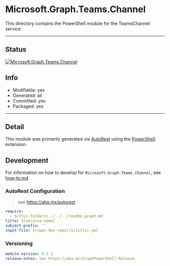 <!-- region Generated -->
# Microsoft.Graph.Teams.Channel
This directory contains the PowerShell module for the TeamsChannel service.

---
## Status
[![Microsoft.Graph.Teams.Channel](https://img.shields.io/powershellgallery/v/Microsoft.Graph.Teams.Channel.svg?style=flat-square&label=Microsoft.Graph.Teams.Channel "Microsoft.Graph.Teams.Channel")](https://www.powershellgallery.com/packages/Microsoft.Graph.Teams.Channel/)

## Info
- Modifiable: yes
- Generated: all
- Committed: yes
- Packaged: yes

---
## Detail
This module was primarily generated via [AutoRest](https://github.com/Azure/autorest) using the [PowerShell](https://github.com/Azure/autorest.powershell) extension.

## Development
For information on how to develop for `Microsoft.Graph.Teams.Channel`, see [how-to.md](how-to.md).
<!-- endregion -->

### AutoRest Configuration

> see https://aka.ms/autorest

``` yaml
require:
  - $(this-folder)/../../../readme.graph.md
title: $(service-name)
subject-prefix: ''
input-file: $(spec-doc-repo)/$(title).yml
```
### Versioning

``` yaml
module-version: 0.5.1
release-notes: See https://aka.ms/GraphPowerShell-Release.
```
